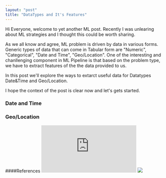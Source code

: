 ```yaml
---
layout: "post"
title: "DataTypes and It's Features"
---
```


Hi Everyone, welcome to yet another ML post. Recently I was unlearing about ML strategies and I thought this could be worth sharing.

As we all know and agree, ML problem is driven by data in various forms. Generic types of data that can come in Tabular form are "Numeric", "Categorical", "Date and Time", "Geo/Location". One of the interesting and chanllenging component in ML Pipeline is that based on the problem type, we have to extract features of the the data provided to us. 

In this post we'll explore the ways to extarct useful data for Datatypes Date&Time and Geo/Location.

I hope the context of the post is clear now and let's gets started.

### Date and Time

### Geo/Location



####References
![](https://github.com/abhishekkrthakur/approachingalmost/blob/master/AAAMLP.pdf)
![](https://geopy.readthedocs.io/en/stable/#module-geopy.distance)
